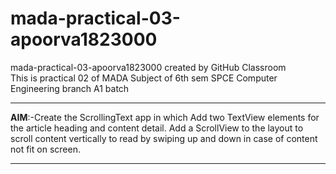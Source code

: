 # mada-practical-03-apoorva1823000
mada-practical-03-apoorva1823000 created by GitHub Classroom
<br>
This is practical 02 of MADA Subject of 6th sem SPCE Computer Engineering branch A1 batch
<br>
<hr>
<b>AIM</b>:-Create the ScrollingText app in which Add two TextView elements for the article heading and content detail. Add a ScrollView to the layout to scroll content vertically to read by swiping up and down in case of content not fit on screen.
<hr>
